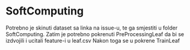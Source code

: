 # SoftComputing
Potrebno je skinuti dataset sa linka na issue-u, te ga smjestiti u folder SoftComputing.
Zatim je potrebno pokrenuti PreProcessingLeaf da bi se izdvojili i ucitali feature-i u leaf.csv
Nakon toga se u pokrene TrainLeaf
